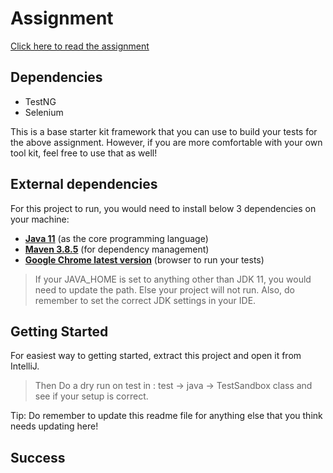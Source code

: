 # Assignment

[Click here to read the assignment](./docs/assignment.md)

## Dependencies

- TestNG
- Selenium

This is a base starter kit framework that you can use to build your tests for the above assignment.
However, if you are more comfortable with your own tool kit, feel free to use that as well!

## External dependencies

For this project to run, you would need to install below 3 dependencies on your machine:

- **[Java 11](https://openjdk.java.net/projects/jdk/11/)** (as the core programming language)
- **[Maven 3.8.5](https://maven.apache.org/download.cgi)** (for dependency management)
- **[Google Chrome latest version](https://www.google.com/chrome/?brand=CHBD&gclid=Cj0KCQjwr-SSBhC9ARIsANhzu15P0PA-n9Zp4NpxKaOHVGtBD1TZQH0HlQQE6hUfsOFAU1nf-Rzdlf4aAoTJEALw_wcB&gclsrc=aw.ds)** (browser to run your tests)

> If your JAVA_HOME is set to anything other than JDK 11, you would need to update the path. Else your project
> will not run. Also, do remember to set the correct JDK settings in your IDE.

## Getting Started

For easiest way to getting started, extract this project and open it from IntelliJ.
> Then Do a dry run on test in : test -> java -> TestSandbox class and see if your setup is correct.  

Tip: Do remember to update this readme file for anything else that you think needs updating here!

## Success
